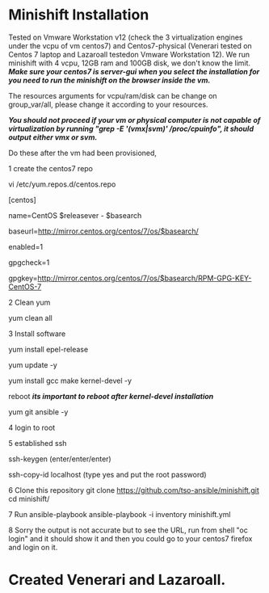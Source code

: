 # Minishift Installation

Tested on Vmware Workstation v12 (check the 3 virtualization engines under the vcpu of vm centos7) and Centos7-physical (Venerari tested on Centos 7 laptop and Lazaroall testedon Vmware Workstation 12).  We run minishift with 4 vcpu, 12GB ram and 100GB disk, we don't know the limit.  ***Make sure your centos7 is server-gui when you select the installation for you need to run the minishift on the browser inside the vm.***

The resources arguments for vcpu/ram/disk can be change on group_var/all, please change it according to your resources.

***You should not proceed if your vm or physical computer is not capable of virtualization by running "grep -E '(vmx|svm)' /proc/cpuinfo", it should output either vmx or svm.***

Do these after the vm had been provisioned,

1 create the centos7 repo

vi /etc/yum.repos.d/centos.repo

[centos]

name=CentOS $releasever - $basearch

baseurl=http://mirror.centos.org/centos/7/os/$basearch/

enabled=1

gpgcheck=1

gpgkey=http://mirror.centos.org/centos/7/os/$basearch/RPM-GPG-KEY-CentOS-7


2 Clean yum

yum clean all

3 Install software

 yum install epel-release
 
 yum update -y
 
 yum install gcc make kernel-devel -y
 
 reboot 
 ***its important to reboot after kernel-devel installation***
 
 yum git ansible -y
 
4 login to root 
 
5 established ssh
 
 ssh-keygen (enter/enter/enter)
 
 ssh-copy-id localhost (type yes and put the root password)
 
6 Clone this repository
 git clone https://github.com/tso-ansible/minishift.git
 cd minishift/
 
7 Run ansible-playbook
 ansible-playbook -i inventory minishift.yml
 
8 Sorry the output is not accurate but to see the URL, run from shell "oc login" and it should show it and then you could go to your centos7 firefox and login on it.

# Created Venerari and Lazaroall.
